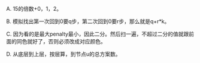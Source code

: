 A. 15的倍数+0，1，2。

B. 模拟找出第一次回到0要q步，第二次回到0要r步，那么就是q+r\*k。

C. 因为看的是最大penalty最小，因此二分。然后扫一遍，不超过二分的值就跟前面的同色就好了，否则必须改成对应颜色。

D. 从底层到上层，按层算，到节点u的总方案数。

